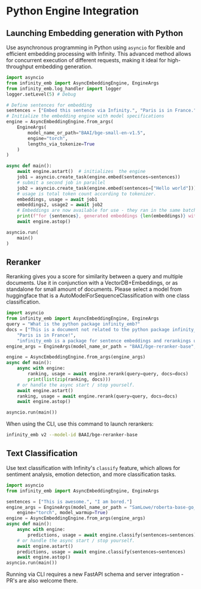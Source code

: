 # Python Engine Integration

## Launching Embedding generation with Python

Use asynchronous programming in Python using `asyncio` for flexible and efficient embedding processing with Infinity. This advanced method allows for concurrent execution of different requests, making it ideal for high-throughput embedding generation.

```python
import asyncio
from infinity_emb import AsyncEmbeddingEngine, EngineArgs
from infinity_emb.log_handler import logger
logger.setLevel(5) # Debug

# Define sentences for embedding
sentences = ["Embed this sentence via Infinity.", "Paris is in France."]
# Initialize the embedding engine with model specifications
engine = AsyncEmbeddingEngine.from_args(
    EngineArgs(
        model_name_or_path="BAAI/bge-small-en-v1.5",
        engine="torch", 
        lengths_via_tokenize=True
    )
)

async def main(): 
    await engine.astart()  # initializes  the engine
    job1 = asyncio.create_task(engine.embed(sentences=sentences))
    # submit a second job in parallel
    job2 = asyncio.create_task(engine.embed(sentences=["Hello world"]))
    # usage is total token count according to tokenizer.
    embeddings, usage = await job1
    embeddings2, usage2 = await job2
    # Embeddings are now available for use - they ran in the same batch.
    print(f"for {sentences}, generated embeddings {len(embeddings)} with tot_tokens={usage}")
    await engine.astop() 

asyncio.run(
    main()
)
```

## Reranker

Reranking gives you a score for similarity between a query and multiple documents. 
Use it in conjunction with a VectorDB+Embeddings, or as standalone for small amount of documents.
Please select a model from huggingface that is a AutoModelForSequenceClassification with one class classification.

```python
import asyncio
from infinity_emb import AsyncEmbeddingEngine, EngineArgs
query = "What is the python package infinity_emb?"
docs = ["This is a document not related to the python package infinity_emb, hence...", 
    "Paris is in France!",
    "infinity_emb is a package for sentence embeddings and rerankings using transformer models in Python!"]
engine_args = EngineArgs(model_name_or_path = "BAAI/bge-reranker-base", engine="torch")

engine = AsyncEmbeddingEngine.from_args(engine_args)
async def main(): 
    async with engine:
        ranking, usage = await engine.rerank(query=query, docs=docs)
        print(list(zip(ranking, docs)))
    # or handle the async start / stop yourself.
    await engine.astart()
    ranking, usage = await engine.rerank(query=query, docs=docs)
    await engine.astop()

asyncio.run(main())
```

When using the CLI, use this command to launch rerankers:
```bash
infinity_emb v2 --model-id BAAI/bge-reranker-base
```

## Text Classification 

Use text classification with Infinity's `classify` feature, which allows for sentiment analysis, emotion detection, and more classification tasks.

```python
import asyncio
from infinity_emb import AsyncEmbeddingEngine, EngineArgs

sentences = ["This is awesome.", "I am bored."]
engine_args = EngineArgs(model_name_or_path = "SamLowe/roberta-base-go_emotions", 
    engine="torch", model_warmup=True)
engine = AsyncEmbeddingEngine.from_args(engine_args)
async def main(): 
    async with engine:
        predictions, usage = await engine.classify(sentences=sentences)
    # or handle the async start / stop yourself.
    await engine.astart()
    predictions, usage = await engine.classify(sentences=sentences)
    await engine.astop()
asyncio.run(main())
```

Running via CLI requires a new FastAPI schema and server integration - PR's are also welcome there.
